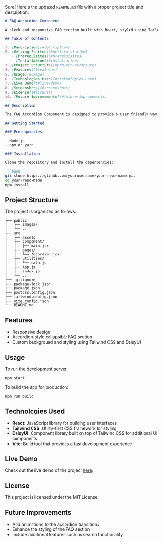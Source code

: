 Sure! Here's the updated `README.md` file with a proper project title and description:

```markdown
# FAQ Accordion Component

A sleek and responsive FAQ section built with React, styled using Tailwind CSS and enhanced with DaisyUI components. This component features an accordion interface that allows users to expand and collapse questions and answers seamlessly.

## Table of Contents

1. [Description](#description)
2. [Getting Started](#getting-started)
   - [Prerequisites](#prerequisites)
   - [Installation](#installation)
3. [Project Structure](#project-structure)
4. [Features](#features)
5. [Usage](#usage)
6. [Technologies Used](#technologies-used)
7. [Live Demo](#live-demo)
8. [Screenshots](#screenshots)
9. [License](#license)
10. [Future Improvements](#future-improvements)

## Description

The FAQ Accordion Component is designed to provide a user-friendly way to display frequently asked questions. With its clean design and smooth animations, this component enhances user experience by making information easily accessible. The project leverages React for dynamic rendering, Tailwind CSS for styling, and DaisyUI for additional UI components.

## Getting Started

### Prerequisites

- Node.js
- npm or yarn

### Installation

Clone the repository and install the dependencies:

```bash
git clone https://github.com/yourusername/your-repo-name.git
cd your-repo-name
npm install
```

## Project Structure

The project is organized as follows:

```
├── public
│   ├── images/
│   └── ...
├── src
│   ├── assets
│   ├── component/
│   │   ├── main.jsx
│   ├── pages/
│   │   └── Accordion.jsx
│   ├── utilities/
│   │   └── data.js
│   ├── App.js
│   ├── index.js
│   └── ...
├── .gitignore
├── package-lock.json
├── package.json
├── postcss.config.json
├── tailwind.config.json
├── vite.config.json
└── README.md
```

## Features

- Responsive design
- Accordion-style collapsible FAQ section
- Custom background and styling using Tailwind CSS and DaisyUI

## Usage

To run the development server:

```bash
npm start
```

To build the app for production:

```bash
npm run build
```

## Technologies Used

- **React**: JavaScript library for building user interfaces
- **Tailwind CSS**: Utility-first CSS framework for styling
- **DaisyUI**: Component library built on top of Tailwind CSS for additional UI components
- **Vite**: Build tool that provides a fast development experience

## Live Demo

Check out the live demo of the project [here]([https://your-live-demo-url.com](https://faq-accordion-main-sable.vercel.app/)).

## License

This project is licensed under the MIT License.

## Future Improvements

- Add animations to the accordion transitions
- Enhance the styling of the FAQ section
- Include additional features such as search functionality
```
